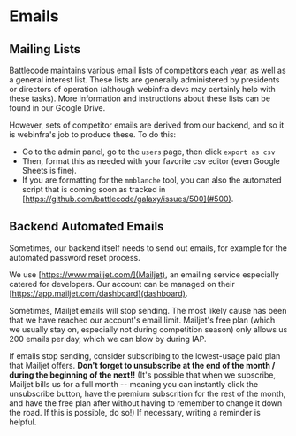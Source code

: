 # Emails

## Mailing Lists

Battlecode maintains various email lists of competitors each year, as well as a general interest list. These lists are generally administered by presidents or directors of operation (although webinfra devs may certainly help with these tasks). More information and instructions about these lists can be found in our Google Drive.

However, sets of competitor emails are derived from our backend, and so it is webinfra's job to produce these. To do this:

- Go to the admin panel, go to the `users` page, then click `export as csv`
- Then, format this as needed with your favorite csv editor (even Google Sheets is fine).
- If you are formatting for the `mmblanche` tool, you can also the automated script that is coming soon as tracked in [https://github.com/battlecode/galaxy/issues/500](#500).

## Backend Automated Emails

Sometimes, our backend itself needs to send out emails, for example for the automated password reset process.

We use [https://www.mailjet.com/](Mailjet), an emailing service especially catered for developers. Our account can be managed on their [https://app.mailjet.com/dashboard](dashboard).

Sometimes, Mailjet emails will stop sending. The most likely cause has been that we have reached our account's email limit. Mailjet's free plan (which we usually stay on, especially not during competition season) only allows us 200 emails per day, which we can blow by during IAP.

If emails stop sending, consider subscribing to the lowest-usage paid plan that Mailjet offers. **Don't forget to unsubscribe at the end of the month / during the beginning of the next!!** (It's possible that when we subscribe, Mailjet bills us for a full month -- meaning you can instantly click the unsubscribe button, have the premium subscrition for the rest of the month, and have the free plan after without having to remember to change it down the road. If this is possible, do so!) If necessary, writing a reminder is helpful.

